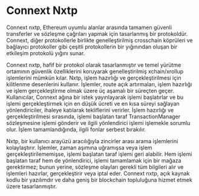 # Connext Nxtp

Connext nxtp, Ethereum uyumlu alanlar arasında tamamen güvenli transferler ve sözleşme çağrıları yapmak için tasarlanmış bir protokoldür. Connext, diğer protokollerle birlikte genelleştirilmiş crosschain köprüleri ve bağlayıcı protokoller gibi çeşitli protokollerin bir yığınından oluşan bir etkileşim protokolü yığını sunar.

Connext nxtp, hafif bir protokol olarak tasarlanmıştır ve temel yürütme ortamının güvenlik özelliklerini koruyarak genelleştirilmiş xchain/xrollup işlemlerini mümkün kılar. Nxtp, işlem hazırlığı ve gerçekleştirilmesi için kilitlenme desenlerini kullanır. İşlemler, route açık artırmaları, işlem hazırlığı ve işlem gerçekleştirme olmak üzere üç aşamalı bir süreçten geçer. Kullanıcılar, Connext ağına bir istek yayınlayarak işlemi başlatırlar ve bu işlemi gerçekleştirmek için en düşük ücreti ve en kısa süreyi sağlayan yönlendiriciler, ihaleye katılarak tekliflerini verirler. İşlem hazırlığı ve gerçekleştirilmesi sırasında, işlemi başlatan taraf TransactionManager sözleşmesine işlemi gönderir ve ilgili yönlendirici işlemi işlemekle sorumlu olur. İşlem tamamlandığında, ilgili fonlar serbest bırakılır.

Nxtp, bir kullanıcı arayüzü aracılığıyla zincirler arası arama işlemlerini kolaylaştırır. İşlemler, zaman aşımına uğramışsa veya işlem gerçekleştirilememişse, işlemi başlatan taraf işlemi geri alabilir. Hem işlemi başlatan taraf hem de yönlendirici, işlemi tamamlamak için bir mağaza gerektirmez; bunun yerine, sözleşme olayları gerekli tüm bilgileri alır ve işlemleri hazırlar, gerçekleştirir veya iptal eder. Connext nxtp, açık kaynak kodlu bir yazılımdır ve daha geniş bir blockchain topluluğuna hizmet etmek üzere tasarlanmıştır.


